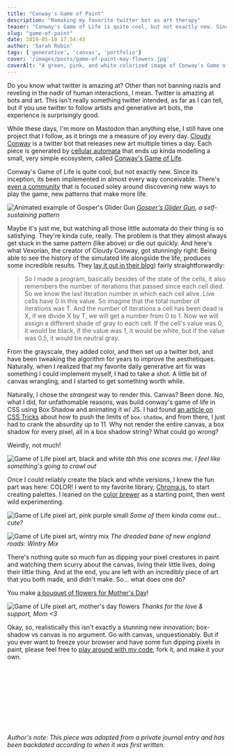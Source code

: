 ```yaml
---
title: "Conway's Game of Paint"
description: "Remaking my favorite twitter bot as art therapy"
teaser: "Conway's Game of Life is quite cool, but not exactly new. Since its inception, its been implemented in almost every way conceivable. What I chose to do, for unfathomable reasons, was build Conway's Game of Life in CSS using Box Shadow"
slug: "game-of-paint"
date: 2019-05-10 17:54:43
author: 'Sarah Robin'
tags: ['generative', 'canvas', 'portfolio']
cover: '/images/posts/game-of-paint-may-flowers.jpg'
coverAlt: "A green, pink, and white colorized image of Conway's Game of Life that resembles a bouquet of pink may flowers on a lush green background"
---
```


Do you know what twitter is amazing at? Other than not banning nazis and reveling in the nadir of human interactions, I mean. Twitter is amazing at bots and art. This isn't really something twitter intended, as far as I can tell, but if you use twitter to follow artists and generative art bots, the experience is surprisingly good.

While these days, I'm more on Mastodon than anything else, I still have one project that I follow, as it brings me a measure of joy every day. [Cloudy Conway](https://twitter.com/CloudyConway) is a twitter bot that releases new art multiple times a day. Each piece is generated by [cellular automata](https://natureofcode.com/book/chapter-7-cellular-automata/) that ends up kinda modelling a small, very simple ecosystem, called [Conway's Game of Life](https://en.wikipedia.org/wiki/Conway%27s_Game_of_Life). 

Conway's Game of Life is quite cool, but not exactly new. Since its inception, its been implemented in almost every way conceivable. There's [even a community](http://www.conwaylife.com/) that is focused soley around discovering new ways to play the game, new patterns that make more life. 

![Animated example of Gosper's Glider Gun](/images/posts/gospers-glider-gun.gif "Gosper's Glider Gun, a self-sustaining pattern")
*[Gosper's Glider Gun](http://www.conwaylife.com/wiki/Gosper_glider_gun), a self-sustaining pattern*

Maybe it's just me, but watching all those little automata do their thing is so satisfying. They're kinda cute, really. The problem is that they almost always get stuck in the same pattern (like above) or die out quickly. And here's what Vexorian, the creator of Cloudy Conway, got stunningly right: Being able to see the history of the simulated life alongside the life, produces some incredible results. They [lay it out in their blog](http://www.vexorian.com/2015/05/cloudy-conway.html)) fairly straightforwardly: 
> So I made a program, basically besides of the state of the cells, it also remembers the number of iterations that passed since each cell died. So we know the last iteration number in which each cell alive. Live cells have 0 in this value. So imagine that the total number of iterations was T. And the number of iterations a cell has been dead is X, if we divide X by T, we will get a number from 0 to 1. Now we will assign a different shade of gray to each cell. If the cell's value was 0, it would be black, if the value was 1, it would be white, but if the value was 0.5, it would be neutral gray.

From the grayscale, they added color, and then set up a twitter bot, and have been tweaking the algorithm for years to improve the aesthetiques. Naturally, when I realized that my favorite daily generative art fix was something I could implement myself, I had to take a shot. A little bit of canvas wrangling, and I started to get something worth while.

Naturally, I chose the *strangest* way to render this. Canvas? Been done. No, what I did, for unfathomable reasons, was build conway's game of life in CSS using Box Shadow and animating it w/ JS. I had found <span class="nav-link">[an article on CSS Tricks](https://css-tricks.com/books/volume-i/abusing-box-shadow-fun-visual-effects/)</span> about how to push the limits of `box-shadow`, and from there, I just had to crank the absurdity up to 11. Why not render the entire canvas, a box shadow for every pixel, all in a box shadow string? What could go wrong?

Weirdly, not much!

![Game of Life pixel art, black and white](/images/posts/game-of-paint-mono.jpg "Game of Life pixel art, black and white")
*tbh this one scares me. I feel like something's going to crawl out*

Once I could reliably create the black and white versions, I knew the fun part was here: COLOR! I went to my favorite library, <span class="nav-link">[Chroma.js](https://vis4.net/chromajs/)</span>, to start creating palettes. I leaned on the <span class="nav-link">[color brewer](https://colorbrewer2.org)</span> as a starting point, then went wild experimenting. 

![Game of Life pixel art, pink purple small](/images/posts/game-of-paint-pink-purple-small.jpg "Game of Life pixel art, each automaton differing shades of pinks and purples")
*Some of them kinda came out... cute?*

![Game of Life pixel art, wintry mix](/images/posts/game-of-paint-wintry-mix.jpg "Game of Life pixel art, white with ice blue accents, looking like a new england road in a blizzard")
*The dreaded bane of new england roads: Wintry Mix*

There's nothing quite so much fun as dipping your pixel creatures in paint and watching them scurry about the canvas, living their little lives, doing their little thing. And at the end, you are left with an incredibly piece of art that you both made, and didn't make. So... what does one do?

You make [a bouquet of flowers for Mother's Day](https://dribbble.com/shots/6461360-Conway-s-Game-of-Paint-May-Flowers)!

![Game of Life pixel art, mother's day flowers](/images/posts/game-of-paint-may-flowers.jpg "Game of Life pixel art, mother's day flowers, a bouquet of pink and purple flowers on a lush green background")
*Thanks for the love &amp; support, Mom <3*

Okay, so, realistically this isn't exactly a stunning new innovation; box-shadow vs canvas is no argument. Go with canvas, unquestionably. But if you ever want to freeze your browser and have some fun dipping pixels in paint, please feel free to <span class="nav-link">[play around with my code](https://glitch.com/~conways-game-of-paint)</span>, fork it, and make it your own. 


<code>&nbsp;</code>
---
<code>&nbsp;</code>
---
<code>&nbsp;</code>
---

*Author's note: This piece was adapted from a private journal entry and has been backdated according to when it was first written.*
